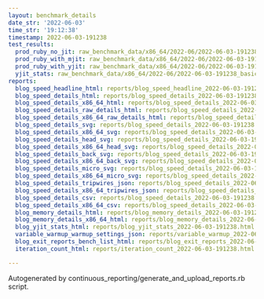 ```yaml
---
layout: benchmark_details
date_str: '2022-06-03'
time_str: '19:12:38'
timestamp: 2022-06-03-191238
test_results:
  prod_ruby_no_jit: raw_benchmark_data/x86_64/2022-06/2022-06-03-191238_basic_benchmark_prod_ruby_no_jit.json
  prod_ruby_with_mjit: raw_benchmark_data/x86_64/2022-06/2022-06-03-191238_basic_benchmark_prod_ruby_with_mjit.json
  prod_ruby_with_yjit: raw_benchmark_data/x86_64/2022-06/2022-06-03-191238_basic_benchmark_prod_ruby_with_yjit.json
  yjit_stats: raw_benchmark_data/x86_64/2022-06/2022-06-03-191238_basic_benchmark_yjit_stats.json
reports:
  blog_speed_headline_html: reports/blog_speed_headline_2022-06-03-191238.html
  blog_speed_details_html: reports/blog_speed_details_2022-06-03-191238.html
  blog_speed_details_x86_64_html: reports/blog_speed_details_2022-06-03-191238.x86_64.html
  blog_speed_details_raw_details_html: reports/blog_speed_details_2022-06-03-191238.raw_details.html
  blog_speed_details_x86_64_raw_details_html: reports/blog_speed_details_2022-06-03-191238.x86_64.raw_details.html
  blog_speed_details_svg: reports/blog_speed_details_2022-06-03-191238.svg
  blog_speed_details_x86_64_svg: reports/blog_speed_details_2022-06-03-191238.x86_64.svg
  blog_speed_details_head_svg: reports/blog_speed_details_2022-06-03-191238.head.svg
  blog_speed_details_x86_64_head_svg: reports/blog_speed_details_2022-06-03-191238.x86_64.head.svg
  blog_speed_details_back_svg: reports/blog_speed_details_2022-06-03-191238.back.svg
  blog_speed_details_x86_64_back_svg: reports/blog_speed_details_2022-06-03-191238.x86_64.back.svg
  blog_speed_details_micro_svg: reports/blog_speed_details_2022-06-03-191238.micro.svg
  blog_speed_details_x86_64_micro_svg: reports/blog_speed_details_2022-06-03-191238.x86_64.micro.svg
  blog_speed_details_tripwires_json: reports/blog_speed_details_2022-06-03-191238.tripwires.json
  blog_speed_details_x86_64_tripwires_json: reports/blog_speed_details_2022-06-03-191238.x86_64.tripwires.json
  blog_speed_details_csv: reports/blog_speed_details_2022-06-03-191238.csv
  blog_speed_details_x86_64_csv: reports/blog_speed_details_2022-06-03-191238.x86_64.csv
  blog_memory_details_html: reports/blog_memory_details_2022-06-03-191238.html
  blog_memory_details_x86_64_html: reports/blog_memory_details_2022-06-03-191238.x86_64.html
  blog_yjit_stats_html: reports/blog_yjit_stats_2022-06-03-191238.html
  variable_warmup_warmup_settings_json: reports/variable_warmup_2022-06-03-191238.warmup_settings.json
  blog_exit_reports_bench_list_html: reports/blog_exit_reports_2022-06-03-191238.bench_list.html
  iteration_count_html: reports/iteration_count_2022-06-03-191238.html

---
```

Autogenerated by continuous_reporting/generate_and_upload_reports.rb script.
